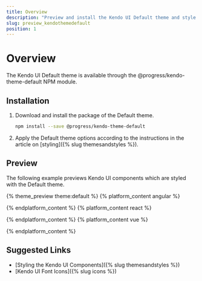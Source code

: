 ```yaml
---
title: Overview
description: "Preview and install the Kendo UI Default theme and style the Kendo UI components in Angular and React projects."
slug: preview_kendothemedefault
position: 1
---
```


# Overview

The Kendo UI Default theme is available through the @progress/kendo-theme-default NPM module.

## Installation

1. Download and install the package of the Default theme.

    ```sh
    npm install --save @progress/kendo-theme-default
    ```

1. Apply the Default theme options according to the instructions in the article on [styling]({% slug themesandstyles %}).

## Preview

The following example previews Kendo UI components which are styled with the Default theme.

{% theme_preview theme:default %}
{% platform_content angular %}
<script async src="{% asset_path theme-preview.js %}"></script>
{% endplatform_content %}
{% platform_content react %}
<script async src="{% asset_path react-theme-preview.js %}"></script>
{% endplatform_content %}
{% platform_content vue %}
<script async src="{% asset_path vue-theme-preview.js %}"></script>
{% endplatform_content %}

## Suggested Links

* [Styling the Kendo UI Components]({% slug themesandstyles %})
* [Kendo UI Font Icons]({% slug icons %})
